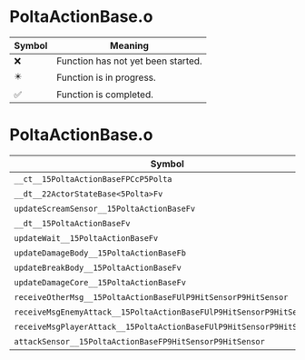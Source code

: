 # PoltaActionBase.o
| Symbol | Meaning 
| ------------- | ------------- 
| :x: | Function has not yet been started. 
| :eight_pointed_black_star: | Function is in progress. 
| :white_check_mark: | Function is completed. 


# PoltaActionBase.o
| Symbol | Decompiled? |
| ------------- | ------------- |
| `__ct__15PoltaActionBaseFPCcP5Polta` | :x: |
| `__dt__22ActorStateBase<5Polta>Fv` | :x: |
| `updateScreamSensor__15PoltaActionBaseFv` | :x: |
| `__dt__15PoltaActionBaseFv` | :x: |
| `updateWait__15PoltaActionBaseFv` | :x: |
| `updateDamageBody__15PoltaActionBaseFb` | :x: |
| `updateBreakBody__15PoltaActionBaseFv` | :x: |
| `updateDamageCore__15PoltaActionBaseFv` | :x: |
| `receiveOtherMsg__15PoltaActionBaseFUlP9HitSensorP9HitSensor` | :x: |
| `receiveMsgEnemyAttack__15PoltaActionBaseFUlP9HitSensorP9HitSensor` | :x: |
| `receiveMsgPlayerAttack__15PoltaActionBaseFUlP9HitSensorP9HitSensor` | :x: |
| `attackSensor__15PoltaActionBaseFP9HitSensorP9HitSensor` | :x: |
